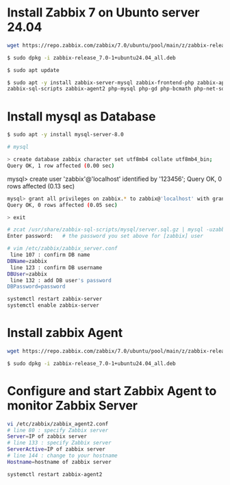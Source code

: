 # Install Zabbix 7 on Ubunto server 24.04
```bash
wget https://repo.zabbix.com/zabbix/7.0/ubuntu/pool/main/z/zabbix-release/zabbix-release_7.0-1+ubuntu24.04_all.deb
```
```bash
$ sudo dpkg -i zabbix-release_7.0-1+ubuntu24.04_all.deb
```
```bash
$ sudo apt update
```
```bash
$ sudo apt -y install zabbix-server-mysql zabbix-frontend-php zabbix-apache-conf 
zabbix-sql-scripts zabbix-agent2 php-mysql php-gd php-bcmath php-net-socket
```

# Install mysql as Database 
``` bash
$ sudo apt -y install mysql-server-8.0
```
```bash
# mysql
```
```bash
> create database zabbix character set utf8mb4 collate utf8mb4_bin; 
Query OK, 1 row affected (0.00 sec)
```
mysql> create user 'zabbix'@'localhost' identified by '123456';
Query OK, 0 rows affected (0.13 sec)
```bash
mysql> grant all privileges on zabbix.* to zabbix@'localhost' with grant option;
Query OK, 0 rows affected (0.05 sec)
```
```bash
> exit
```
```bash
# zcat /usr/share/zabbix-sql-scripts/mysql/server.sql.gz | mysql -uzabbix -p zabbix
Enter password:   # the password you set above for [zabbix] user
```
```bash
# vim /etc/zabbix/zabbix_server.conf
 line 107 : confirm DB name
DBName=zabbix
 line 123 : confirm DB username
DBUser=zabbix
 line 132 : add DB user's password
DBPassword=password
```
```bash
systemctl restart zabbix-server
systemctl enable zabbix-server
```
# Install zabbix Agent 
```bash
wget https://repo.zabbix.com/zabbix/7.0/ubuntu/pool/main/z/zabbix-release/zabbix-release_7.0-1+ubuntu24.04_all.deb
```
```bash
$ sudo dpkg -i zabbix-release_7.0-1+ubuntu24.04_all.deb
```
# Configure and start Zabbix Agent to monitor Zabbix Server
```bash
vi /etc/zabbix/zabbix_agent2.conf
# line 80 : specify Zabbix server
Server=IP of zabbix server
# line 133 : specify Zabbix server
ServerActive=IP of zabbix server
# line 144 : change to your hostname
Hostname=hostname of zabbix server
```
```bash
systemctl restart zabbix-agent2

```